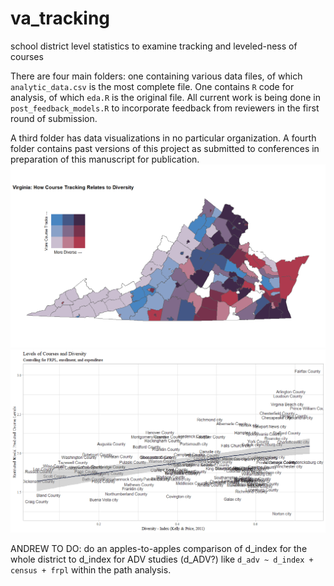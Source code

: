 # va_tracking
school district level statistics to examine tracking and leveled-ness of courses

There are four main folders: one containing various data files, of which `analytic_data.csv` is the most complete file. One contains `R` code for analysis, of which `eda.R` is the original file. All current work is being done in ` post_feedback_models.R` to incorporate feedback from reviewers in the first round of submission. 

A third folder has data visualizations in no particular organization. A fourth folder contains past versions of this project as submitted to conferences in preparation of this manuscript for publication. 
![](https://github.com/McCartneyAC/va_tracking/blob/master/data_vis/diversity_and_trackedness_map.png?raw=true)
![](https://github.com/McCartneyAC/va_tracking/blob/master/data_vis/plot_c_names_expenditure.png?raw=true?raw=true)


ANDREW TO DO: 
  do an apples-to-apples comparison of d_index for the whole district to d_index for ADV studies (d_ADV?) 
  like `d_adv ~ d_index + census + frpl` within the path analysis. 
